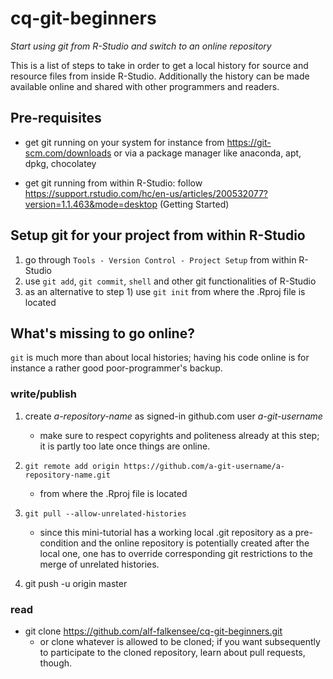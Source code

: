 # cq-git-beginners

*Start using git from R-Studio and switch to an online repository*

This is a list of steps to take in order to get a local history for
source and resource files from inside R-Studio. Additionally the
history can be made available online and shared with other programmers
and readers.

## Pre-requisites

- get git running on your system for instance from
  https://git-scm.com/downloads or via a package manager like
  anaconda, apt, dpkg, chocolatey

- get git running from within R-Studio: follow https://support.rstudio.com/hc/en-us/articles/200532077?version=1.1.463&mode=desktop (Getting Started)

## Setup git for your project from within R-Studio

1) go through `Tools - Version Control - Project Setup` from within R-Studio
2) use `git add`, `git commit`, `shell` and other git functionalities of R-Studio
3) as an alternative to step 1) use `git init` from where the .Rproj file is located

## What's missing to go online?

`git` is much more than about local histories; having his code online is
for instance a rather good poor-programmer's backup.

### write/publish
1) create *a-repository-name* as signed-in github.com user *a-git-username*
	- make sure to respect copyrights and politeness already at this
      step; it is partly too late once things are online.

2) `git remote add origin https://github.com/a-git-username/a-repository-name.git`
    - from where the .Rproj file is located

3) `git pull --allow-unrelated-histories`
    - since this mini-tutorial has a working local .git repository as a
      pre-condition and the online repository is potentially created after
      the local one, one has to override corresponding git restrictions to
      the merge of unrelated histories.

4) git push -u origin master

### read
- git clone https://github.com/alf-falkensee/cq-git-beginners.git
  - or clone whatever is allowed to be cloned; if you want
    subsequently to participate to the cloned repository, learn about
    pull requests, though.
